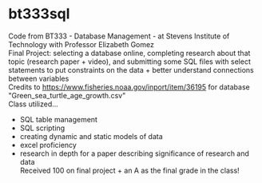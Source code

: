 # bt333sql
Code from BT333 - Database Management - at Stevens Institute of Technology with Professor Elizabeth Gomez  
Final Project: selecting a database online, completing research about that topic (research paper + video), and submitting some SQL files with select statements to put constraints on the data + better understand connections between variables  
Credits to https://www.fisheries.noaa.gov/inport/item/36195 for database "Green_sea_turtle_age_growth.csv"  
Class utilized...  
- SQL table management
- SQL scripting
- creating dynamic and static models of data
- excel proficiency
- research in depth for a paper describing significance of research and data   
Received 100 on final project + an A as the final grade in the class!
